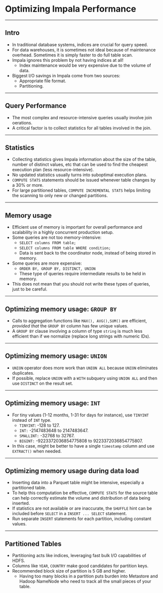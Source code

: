 # Optimizing Impala Performance

---
## Intro

- In traditional database systems, indices are crucial for query speed.
- For data warehouses, it is sometimes not ideal because of maintenance overhead. Sometimes it is simply faster to do full table scan.
- Impala ignores this problem by not having indices at all!
	- Index maintenance would be very expensive due to the volume of data.
- Biggest I/O savings in Impala come from two sources:
	- Appropriate file format.
	- Partitioning.

---
## Query Performance
- The most complex and resource-intensive queries usually involve join oerations.
- A critical factor is to collect statistics for all tables involved in the join.

---
## Statistics
- Collecting statistics gives Impala information about the size of the table, number of distinct values, etc that can be used to find the cheapest execution plan (less resource-intensive).
- No updated statistics usually turns into suboptimal execution plans.
- `COMPUTE STATS` statements should be issued whenever table changes by a 30% or more.
- For large partitioned tables, `COMPUTE INCREMENTAL STATS` helps limiting the scanning to only new or changed partitions.

---
## Memory usage
- Efficient use of memory is important for overall performance and scalability in a highly concurrent production setup.
- Some queries are not too memory-intensive:
	- ```SELECT columns FROM table;```	
	- ```SELECT columns FROM table WHERE condition;```	
	- Data is sent back to the coordinator node, instead of being stored in memory.
- Some queries are more expensive:
	-  ```ORDER BY, GROUP BY, DISTINCT, UNION```
	-  These type of queries require intermediate results to be held in memory.
- This does not mean that you should not write these types of queries, just to be careful.

---
## Optimizing memory usage: `GROUP BY`

- Calls to aggregation functions like `MAX(), AVG(),SUM()` are efficient, *provided that* the `GROUP BY` column has few unique values.
- A `GROUP BY` clause involving a column of type `string` is much less efficient than if we normalize (replace long strings with numeric IDs).

---
## Optimizing memory usage: `UNION`
- `UNION` operator does more work than `UNION ALL` because `UNION` eliminates duplicates.
- If possible, replace `UNION` with a `WITH` subquery using `UNION ALL` and then use `DISTINCT` on the result set.

---
## Optimizing memory usage: `INT`
- For tiny values (1-12 months, 1-31 for days for instance), use `TINYINT` instead of `INT` type.
	- `TINYINT`: -128 to 127.
	- `INT:` -2147483648 to 2147483647.
	- `SMALLINT:` -32768 to 32767.
	- `BIGINT:` -9223372036854775808 to 9223372036854775807.
- In this case, might be better to have a single `timestamp` column and use `EXTRACT()` when needed.

---
## Optimizing memory usage during data load
- Inserting data into a Parquet table might be intensive, especially a partitioned table.
- To help this computation be effective, `COMPUTE STATS` for the source table can help correctly estimate the volume and distribution of data being inserted.
- If statistics are not available or are inaccurate, the `SHUFFLE` hint can be included before `SELECT` in a `INSERT ... SELECT` statement.
- Run separate `INSERT` statements for each partition, including constant values.

---
## Partitioned Tables
- Partitioning acts like indices, leveraging fast bulk I/O capabilities of HDFS.
- Columns like `YEAR`, `COUNTRY` make good candidates for partition keys.
- Recommended block size of partition is 5 GB and higher. 
	- Having too many blocks in a partition puts burden into Metastore and Hadoop NameNode who need to track all the small pieces of your table.




